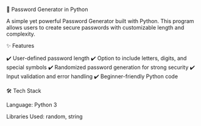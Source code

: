 🔐 Password Generator in Python

A simple yet powerful Password Generator built with Python. This program allows users to create secure passwords with customizable length and complexity.

✨ Features

✔️ User-defined password length
✔️ Option to include letters, digits, and special symbols
✔️ Randomized password generation for strong security
✔️ Input validation and error handling
✔️ Beginner-friendly Python code

🛠️ Tech Stack

Language: Python 3

Libraries Used: random, string
